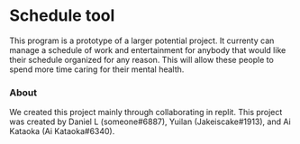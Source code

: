 # Schedule tool
This program is a prototype of a larger potential project. It currenty can manage a schedule of work and entertainment for anybody that would like their schedule organized for any reason. This will allow these people to spend more time caring for their mental health.

### About
We created this project mainly through collaborating in replit. 
This project was created by Daniel L (someone#6887), Yuilan (Jakeiscake#1913), and Ai Kataoka (Ai Kataoka#6340). 
